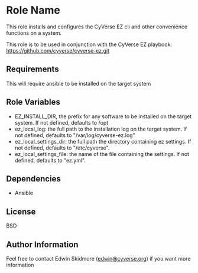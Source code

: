Role Name
=========

This role installs and configures the CyVerse EZ cli and other convenience functions on a system.

This role is to be used in conjunction with the CyVerse EZ playbook: https://github.com/cyverse/cyverse-ez.git

Requirements
------------

This will require ansible to be installed on the target system

Role Variables
--------------

* EZ_INSTALL_DIR, the prefix for any software to be installed on the target system. If not defined, defaults to /opt
* ez_local_log: the full path to the installation log on the target system. If not defined, defaults to "/var/log/cyverse-ez.log"
* ez_local_settings_dir: the full path the directory containing ez settings. If not defined, defaults to "/etc/cyverse".
* ez_local_settings_file:  the name of the file containing the settings. If not defined, defaults to "ez.yml".

Dependencies
------------

* Ansible


License
-------

BSD

Author Information
------------------

Feel free to contact Edwin Skidmore (edwin@cyverse.org) if you want more information
